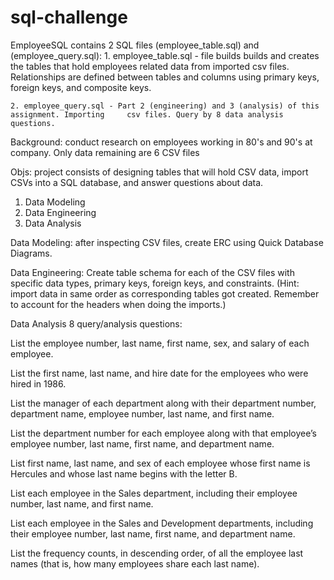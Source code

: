 # sql-challenge

EmployeeSQL contains 2 SQL files (employee_table.sql) and (employee_query.sql): 
	1. employee_table.sql - file builds builds and creates the tables that hold employees 		related data from imported csv files. Relationships are defined between tables and columns 	using primary keys, foreign keys, and composite keys.
	
	2. employee_query.sql - Part 2 (engineering) and 3 (analysis) of this assignment. Importing 	csv files. Query by 8 data analysis questions.

Background: conduct research on employees working in 80's and 90's at company. Only data remaining are 6 CSV files

Objs: project consists of designing tables that will hold CSV data, import CSVs into a SQL database, and answer questions about data.

1. Data Modeling
2. Data Engineering
3. Data Analysis

Data Modeling: after inspecting CSV files, create ERC using Quick Database Diagrams.

Data Engineering: Create table schema for each of the CSV files with specific data types, primary keys, foreign keys, and constraints. (Hint: import data in same order as corresponding tables got created. Remember to account for the headers when doing the imports.)

Data Analysis 8 query/analysis questions: 

List the employee number, last name, first name, sex, and salary of each employee.

List the first name, last name, and hire date for the employees who were hired in 1986.

List the manager of each department along with their department number, department name, employee number, last name, and first name.

List the department number for each employee along with that employee’s employee number, last name, first name, and department name.

List first name, last name, and sex of each employee whose first name is Hercules and whose last name begins with the letter B.

List each employee in the Sales department, including their employee number, last name, and first name.

List each employee in the Sales and Development departments, including their employee number, last name, first name, and department name.

List the frequency counts, in descending order, of all the employee last names (that is, how many employees share each last name).